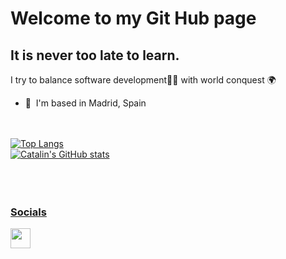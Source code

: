 Welcome to my Git Hub page
=================================

It is never too late to learn.
------------------------------

I try to balance software development👨‍💻 with world conquest 🌍

* 📍  I'm based in Madrid, Spain


<br>
<br>

<a href="https://github.com/anuraghazra/github-readme-stats">
  <img align="center" src="https://github-readme-stats.vercel.app/api/top-langs/?username=Zexas1990&hide=G-code,scss,objective-c,roff&theme=radical&langs_count=6" alt="Top Langs"/>

<br>

<a href="https://github.com/anuraghazra/github-readme-stats">
  <img align="center" src="https://github-readme-stats.vercel.app/api?username=Zexas1990&theme=radical" alt="Catalin's GitHub stats"/>
  
<br>
<br>
<br>
<br>
  
### Socials
  
  <a href="https://www.linkedin.com/in/daniel-fernández-louro-54a760233/" target="_blank" rel="noreferrer"><img src="https://raw.githubusercontent.com/danielcranney/readme-generator/main/public/icons/socials/linkedin.svg" width="32" height="32" /></a></p>
